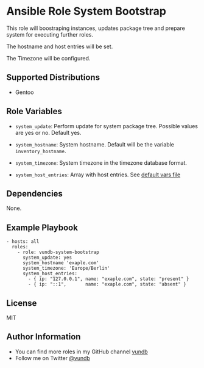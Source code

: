 Ansible Role System Bootstrap
======================================

This role will boostraping instances, updates package tree and prepare system
for executing further roles.

The hostname and host entries will be set.

The Timezone will be configured.


Supported Distributions
-----------------------

- Gentoo

Role Variables
--------------

- `system_update`:
Perform update for system package tree. Possible values are yes or no. Default
yes.

- `system_hostname`:
System hostname. Default will be the variable `inventory_hostname`.

- `system_timezone`:
System timezone in the timezone database format.

- `system_host_entries`:
Array with host entries. See [default vars file](defaults/main.yml)

Dependencies
------------

None.

Example Playbook
----------------
```
- hosts: all
  roles:
    - role: vundb-system-bootstrap
      system_update: yes
      system_hostname 'exaple.com'
      system_timezone: 'Europe/Berlin'
      system_host_entries:
        - { ip: "127.0.0.1", name: "exaple.com", state: "present" }
        - { ip: "::1",       name: "exaple.com", state: "absent" }
```

License
-------

MIT

Author Information
------------------

- You can find more roles in my GitHub channel [vundb](https://github.com/vundb)
- Follow me on Twitter [@vundb](https://twitter.com/vundb)
